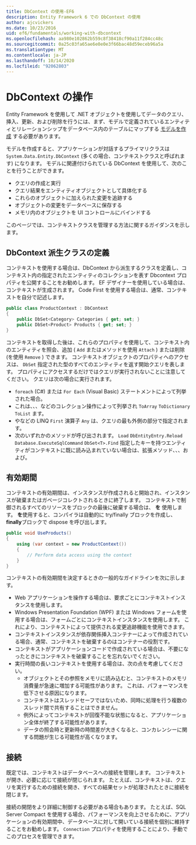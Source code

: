 ```yaml
---
title: DbContext の使用-EF6
description: Entity Framework 6 での DbContext の使用
author: ajcvickers
ms.date: 10/23/2016
uid: ef6/fundamentals/working-with-dbcontext
ms.openlocfilehash: aa980e102862b559c8f38418cf90a11f284cc48c
ms.sourcegitcommit: 0a25c03fa65ae6e0e0e3f66bac48d59eceb96a5a
ms.translationtype: MT
ms.contentlocale: ja-JP
ms.lasthandoff: 10/14/2020
ms.locfileid: "92062803"
---
```

# <a name="working-with-dbcontext"></a>DbContext の操作

Entity Framework を使用して .NET オブジェクトを使用してデータのクエリ、挿入、更新、および削除を行うには、まず、モデルで定義されているエンティティとリレーションシップをデータベース内のテーブルにマップする [モデルを作成](xref:ef6/modeling/index) する必要があります。

モデルを作成すると、アプリケーションが対話するプライマリクラスは `System.Data.Entity.DbContext` (多くの場合、コンテキストクラスと呼ばれます) になります。 モデルに関連付けられている DbContext を使用して、次のことを行うことができます。
- クエリの作成と実行   
- クエリ結果をエンティティオブジェクトとして具体化する
- これらのオブジェクトに加えられた変更を追跡する
- オブジェクトの変更をデータベースに保存する
- メモリ内のオブジェクトを UI コントロールにバインドする

このページでは、コンテキストクラスを管理する方法に関するガイダンスを示します。  

## <a name="defining-a-dbcontext-derived-class"></a>DbContext 派生クラスの定義  

コンテキストを使用する場合は、DbContext から派生するクラスを定義し、コンテキスト内の指定されたエンティティのコレクションを表す Dbcontext プロパティを公開することをお勧めします。 EF デザイナーを使用している場合は、コンテキストが生成されます。 Code First を使用する場合は、通常、コンテキストを自分で記述します。  

``` csharp
public class ProductContext : DbContext
{
    public DbSet<Category> Categories { get; set; }
    public DbSet<Product> Products { get; set; }
}
```  

コンテキストを取得した後は、これらのプロパティを使用して、コンテキスト内のエンティティを照会、追加 ( `Add` またはメソッドを使用 `Attach` ) または削除 (を使用 `Remove` ) できます。 コンテキストオブジェクトのプロパティへのアクセスは、 `DbSet` 指定された型のすべてのエンティティを返す開始クエリを表します。 プロパティにアクセスするだけではクエリが実行されないことに注意してください。 クエリは次の場合に実行されます。  

- `foreach` (C#) または `For Each` (Visual Basic) ステートメントによって列挙された場合。  
- これは、、、などのコレクション操作によって列挙され `ToArray` `ToDictionary` `ToList` ます。  
- やなどの LINQ `First` 演算子 `Any` は、クエリの最も外側の部分で指定されます。  
- 次のいずれかのメソッドが呼び出されます。 `Load` `DbEntityEntry.Reload`  `Database.ExecuteSqlCommand` `DbSet<T>.Find` 指定したキーを持つエンティティがコンテキストに既に読み込まれていない場合は、拡張メソッド、、、および。  

## <a name="lifetime"></a>有効期間  

コンテキストの有効期間は、インスタンスが作成されると開始され、インスタンスが破棄またはガベージコレクトされるときに終了します。 コンテキストで制御されるすべてのリソースをブロックの最後に破棄する場合は、 **を** 使用します。 **を**使用すると、コンパイラは自動的に try/finally ブロックを作成し、 **finally**ブロックで dispose を呼び出します。  

``` csharp
public void UseProducts()
{
    using (var context = new ProductContext())
    {     
        // Perform data access using the context
    }
}
```  

コンテキストの有効期間を決定するときの一般的なガイドラインを次に示します。  

- Web アプリケーションを操作する場合は、要求ごとにコンテキストインスタンスを使用します。  
- Windows Presentation Foundation (WPF) または Windows フォームを使用する場合は、フォームごとにコンテキストインスタンスを使用します。 これにより、コンテキストによって提供される変更追跡機能を使用できます。  
- コンテキストインスタンスが依存関係挿入コンテナーによって作成されている場合、通常、コンテキストを破棄するのはコンテナーの役割です。
- コンテキストがアプリケーションコードで作成されている場合は、不要になったときにコンテキストを破棄することを忘れないでください。  
- 実行時間の長いコンテキストを使用する場合は、次の点を考慮してください。  
    - オブジェクトとその参照をメモリに読み込むと、コンテキストのメモリ消費量が急速に増加する可能性があります。 これは、パフォーマンスを低下させる原因になります。  
    - コンテキストはスレッドセーフではないため、同時に処理を行う複数のスレッド間で共有することはできません。
    - 例外によってコンテキストが回復不能な状態になると、アプリケーション全体が終了する可能性があります。  
    - データの照会時と更新時の時間差が大きくなると、コンカレンシーに関する問題が生じる可能性が高くなります。  

## <a name="connections"></a>接続  

既定では、コンテキストはデータベースへの接続を管理します。 コンテキストが開き、必要に応じて接続が閉じられます。 たとえば、コンテキストは、クエリを実行するための接続を開き、すべての結果セットが処理されたときに接続を閉じます。  

接続の開閉をより詳細に制御する必要がある場合もあります。 たとえば、SQL Server Compact を使用する場合、パフォーマンスを向上させるために、アプリケーションの有効期間中、データベースに対して開いている接続を個別に維持することをお勧めします。 `Connection` プロパティを使用することにより、手動でこのプロセスを管理できます。  
